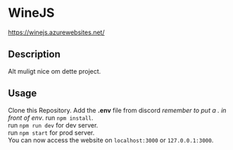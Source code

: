 # WineJS
https://winejs.azurewebsites.net/

## Description
Alt muligt nice om dette project.

## Usage
Clone this Repository.
Add the **.env** file from discord *remember to put a . in front of env*. 
run `npm install`.  
run `npm run dev` for dev server.  
run `npm start` for prod server.  
You can now access the website on `localhost:3000` or `127.0.0.1:3000`. 
